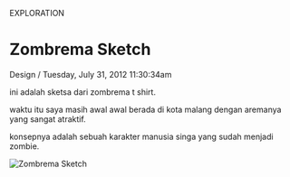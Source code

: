 <p class="type">EXPLORATION</p>

# Zombrema Sketch

<p class="meta">Design  /  Tuesday, July 31, 2012 11:30:34am</p>

ini adalah sketsa dari zombrema t shirt.

waktu itu saya masih awal awal berada di kota malang dengan aremanya yang sangat atraktif.

konsepnya adalah sebuah karakter manusia singa yang sudah menjadi zombie.

![Zombrema Sketch](https://farooq-agent.web.app/assets/images/works/large/TTwEbvoY_work_image.png)
